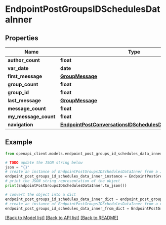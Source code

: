 # EndpointPostGroupsIDSchedulesDataInner


## Properties

Name | Type | Description | Notes
------------ | ------------- | ------------- | -------------
**author_count** | **float** |  | [optional] 
**var_date** | **date** |  | [optional] 
**first_message** | [**GroupMessage**](GroupMessage.md) |  | [optional] 
**group_count** | **float** |  | [optional] 
**group_id** | **float** |  | [optional] 
**last_message** | [**GroupMessage**](GroupMessage.md) |  | [optional] 
**message_count** | **float** |  | [optional] 
**my_message_count** | **float** |  | [optional] 
**navigation** | [**EndpointPostConversationsIDSchedulesDataInnerNavigation**](EndpointPostConversationsIDSchedulesDataInnerNavigation.md) |  | [optional] 

## Example

```python
from openapi_client.models.endpoint_post_groups_id_schedules_data_inner import EndpointPostGroupsIDSchedulesDataInner

# TODO update the JSON string below
json = "{}"
# create an instance of EndpointPostGroupsIDSchedulesDataInner from a JSON string
endpoint_post_groups_id_schedules_data_inner_instance = EndpointPostGroupsIDSchedulesDataInner.from_json(json)
# print the JSON string representation of the object
print(EndpointPostGroupsIDSchedulesDataInner.to_json())

# convert the object into a dict
endpoint_post_groups_id_schedules_data_inner_dict = endpoint_post_groups_id_schedules_data_inner_instance.to_dict()
# create an instance of EndpointPostGroupsIDSchedulesDataInner from a dict
endpoint_post_groups_id_schedules_data_inner_from_dict = EndpointPostGroupsIDSchedulesDataInner.from_dict(endpoint_post_groups_id_schedules_data_inner_dict)
```
[[Back to Model list]](../README.md#documentation-for-models) [[Back to API list]](../README.md#documentation-for-api-endpoints) [[Back to README]](../README.md)


